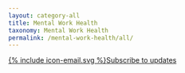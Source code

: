 ```yaml
---
layout: category-all
title: Mental Work Health
taxonomy: Mental Work Health
permalink: /mental-work-health/all/
---
```


<a href="https://bennorris.org/subscribe/mwh/" class="btn"><span class="icon">{% include icon-email.svg %}</span>Subscribe to updates</a>
